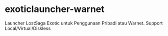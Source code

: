 # exoticlauncher-warnet
Launcher LostSaga Exotic untuk Penggunaan Pribadi atau Warnet. Support Local/Virtual/Diskless
